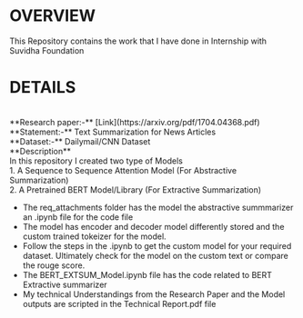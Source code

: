 # **OVERVIEW**
This Repository contains the work that I have done in Internship with Suvidha Foundation
</br>

# **DETAILS**
</br>
 **Research paper:-** [Link](https://arxiv.org/pdf/1704.04368.pdf) </br>
 **Statement:-** Text Summarization for News Articles </br>
 **Dataset:-** Dailymail/CNN Dataset </br>
 **Description** </br>
 In this repository I created two type of Models</br>
 1. A Sequence to Sequence Attention Model (For Abstractive Summarization)</br>
 2. A Pretrained BERT Model/Library (For Extractive Summarization)</br>

* The req_attachments folder has the model the abstractive summmarizer an .ipynb file for the code file 
* The model has encoder and decoder model differently stored and the custom trained tokeizer for the model.
* Follow the steps in the .ipynb to get the custom model for your required dataset. Ultimately check for the model on the custom text or compare the rouge score.
* The BERT_EXTSUM_Model.ipynb file has the code related to BERT Extractive summarizer
* My technical Understandings from the Research Paper and the Model outputs are scripted in the Technical Report.pdf file